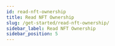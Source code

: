 ```yaml
---
id: read-nft-ownership
title: Read NFT Ownership
slug: /get-started/read-nft-ownership/
sidebar_label: Read NFT Ownership
sidebar_position: 5
---
```

